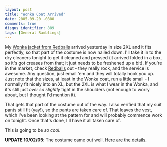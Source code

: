 ```yaml
---
layout: post
title: "Wonka Coat Arrived"
date: 2005-09-20 -0800
comments: true
disqus_identifier: 889
tags: [General Ramblings]
---
```

My [Wonka jacket from
Redballs](http://paraesthesia.com/archive/2005/08/29/wonka-jacket-possibility-back-open.aspx)
arrived yesterday in size 2XL and it fits perfectly, so that part of the
costume is now nailed down. I'll take it in to the dry cleaners tonight
to get it cleaned and pressed (it arrived folded in a box, so it's got
creases from that; it just needs to be freshened up a bit). If you're in
the market, check [Redballs](http://www.redballs.com/) out - they really
rock, and the service is awesome. Any question, just email 'em and they
will totally hook you up. Just note that the sizes, at least in the
Wonka coat, run a little small - I normally fit nicely into an XL, but
the 2XL is what I wear in the Wonka, and it's still just *ever so
slightly* tight in the shoulders (not enough to worry about, but I
thought I'd mention it).
 
 That gets that part of the costume out of the way. I also verified that
my suit pants still fit (yay!), so the pants are taken care of. That
leaves the vest, which I've been looking at the pattern for and will
probably commence work on tonight. Once that's done, I'll have it all
taken care of.
 
 This is going to be *so cool*.

**UPDATE 10/02/05**: The costume came out well. [Here are the
details.](/archive/2005/10/02/wonka-costume-complete.aspx)

